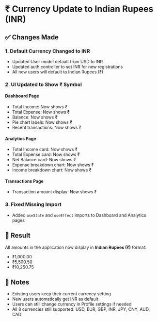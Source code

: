 # ₹ Currency Update to Indian Rupees (INR)

## ✅ Changes Made

### 1. **Default Currency Changed to INR** 
- Updated User model default from USD to INR
- Updated auth controller to set INR for new registrations
- All new users will default to Indian Rupees (₹)

### 2. **UI Updated to Show ₹ Symbol**

#### Dashboard Page
- Total Income: Now shows ₹
- Total Expense: Now shows ₹  
- Balance: Now shows ₹
- Pie chart labels: Now shows ₹
- Recent transactions: Now shows ₹

#### Analytics Page
- Total Income card: Now shows ₹
- Total Expense card: Now shows ₹
- Net Balance card: Now shows ₹
- Expense breakdown chart: Now shows ₹
- Income breakdown chart: Now shows ₹

#### Transactions Page
- Transaction amount display: Now shows ₹

### 3. **Fixed Missing Import**
- Added `useState` and `useEffect` imports to Dashboard and Analytics pages

## 🎯 Result

All amounts in the application now display in **Indian Rupees (₹)** format:
- ₹1,000.00
- ₹5,500.50
- ₹10,250.75

## 📝 Notes

- Existing users keep their current currency setting
- New users automatically get INR as default
- Users can still change currency in Profile settings if needed
- All 8 currencies still supported: USD, EUR, GBP, INR, JPY, CNY, AUD, CAD
